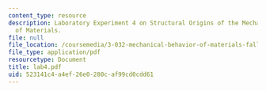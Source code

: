```yaml
---
content_type: resource
description: Laboratory Experiment 4 on Structural Origins of the Mechanical Properties
  of Materials.
file: null
file_location: /coursemedia/3-032-mechanical-behavior-of-materials-fall-2007/523141c4a4ef26e0280caf99cd0cdd61_lab4.pdf
file_type: application/pdf
resourcetype: Document
title: lab4.pdf
uid: 523141c4-a4ef-26e0-280c-af99cd0cdd61
---
```

